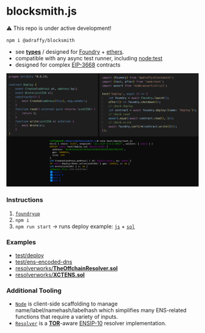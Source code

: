 # blocksmith.js

⚠️ This repo is under active development!

`npm i @adraffy/blocksmith`

* see [**types**](./dist/index.d.ts) / designed for [Foundry](https://github.com/foundry-rs/foundry) + [ethers](https://github.com/ethers-io/ethers.js).
* compatible with any async test runner, including [node:test](https://nodejs.org/api/test.html)
* designed for complex [EIP-3668](https://eips.ethereum.org/EIPS/eip-3668) contracts

![Screenshot](./test/deploy/screenshot.png)

### Instructions

1. [`foundryup`](https://book.getfoundry.sh/getting-started/installation)
1. `npm i`
1. `npm run start` &rarr; runs deploy example: [`js`](./test/deploy/test.js) + [`sol`](./test/Deploy.sol)

### Examples

* [test/deploy](./test/deploy/)
* [test/ens-encoded-dns](./test/ens-encoded-dns/)
* [resolverworks/**TheOffchainResolver.sol**](https://github.com/resolverworks/TheOffchainResolver.sol/blob/main/test/test.js)
* [resolverworks/**XCTENS.sol**](https://github.com/resolverworks/XCTENS.sol/blob/main/test/test.js)

### Additional Tooling

* [`Node`](./src/Node.js) is client-side scaffolding to manage name/label/namehash/labelhash which simplifies many ENS-related functions that require a variety of inputs.
* [`Resolver`](./src/Resolver.js) is a [**TOR**](https://github.com/resolverworks/TheOffchainResolver.sol)-aware [ENSIP-10](https://docs.ens.domains/ensip/10) resolver implementation.

